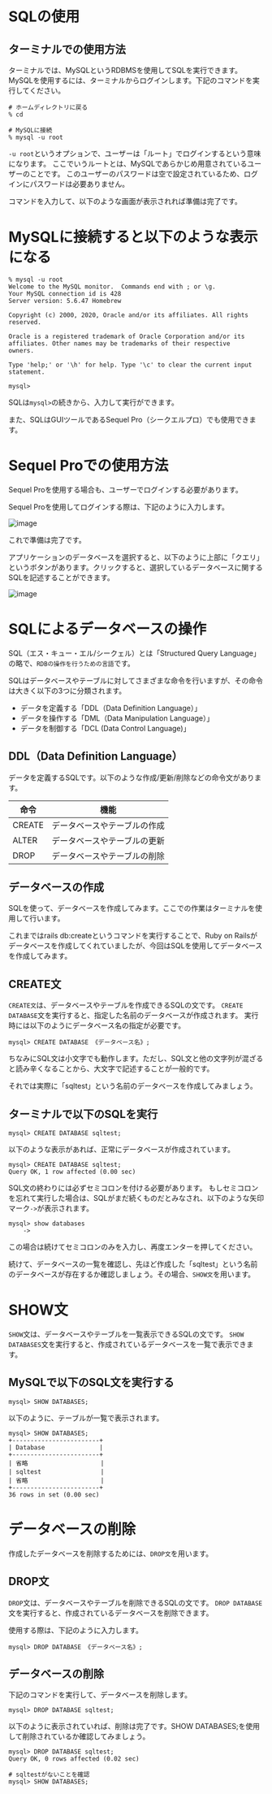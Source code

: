 # SQLの使用

## ターミナルでの使用方法

ターミナルでは、MySQLというRDBMSを使用してSQLを実行できます。
MySQLを使用するには、ターミナルからログインします。下記のコマンドを実行してください。

```ターミナル
# ホームディレクトリに戻る
% cd

# MySQLに接続
% mysql -u root
```

`-u root`というオプションで、ユーザーは「ルート」でログインするという意味になります。
ここでいうルートとは、MySQLであらかじめ用意されているユーザーのことです。
このユーザーのパスワードは空で設定されているため、ログインにパスワードは必要ありません。

コマンドを入力して、以下のような画面が表示されれば準備は完了です。

# MySQLに接続すると以下のような表示になる

```ターミナル
% mysql -u root
Welcome to the MySQL monitor.  Commands end with ; or \g.
Your MySQL connection id is 428
Server version: 5.6.47 Homebrew

Copyright (c) 2000, 2020, Oracle and/or its affiliates. All rights reserved.

Oracle is a registered trademark of Oracle Corporation and/or its
affiliates. Other names may be trademarks of their respective
owners.

Type 'help;' or '\h' for help. Type '\c' to clear the current input statement.

mysql> 
```

SQLは`mysql>`の続きから、入力して実行ができます。

また、SQLはGUIツールであるSequel Pro（シークエルプロ）でも使用できます。

# Sequel Proでの使用方法

Sequel Proを使用する場合も、ユーザーでログインする必要があります。

Sequel Proを使用してログインする際は、下記のように入力します。

![image](https://github.com/koharayuki/til/assets/132040884/3f1139e1-873f-4fe8-9cd3-15733439a0eb)

これで準備は完了です。

アプリケーションのデータベースを選択すると、以下のように上部に「クエリ」というボタンがあります。クリックすると、選択しているデータベースに関するSQLを記述することができます。

![image](https://github.com/koharayuki/til/assets/132040884/ee0aa1e8-4a01-4378-b2d4-0f7cf7e63762)

# SQLによるデータベースの操作

SQL（エス・キュー・エル/シークェル）とは「Structured Query Language」の略で、`RDBの操作を行うための言語`です。

SQLはデータベースやテーブルに対してさまざまな命令を行いますが、その命令は大きく以下の3つに分類されます。

- データを定義する「DDL（Data Definition Language）」
- データを操作する「DML（Data Manipulation Language）」
- データを制御する「DCL (Data Control Language)」

## DDL（Data Definition Language）

データを定義するSQLです。以下のような作成/更新/削除などの命令文があります。

| 命令	         | 機能                     |
| ------------ | ----------------------- |
| CREATE	     | データベースやテーブルの作成  |
| ALTER		     | データベースやテーブルの更新  |
| DROP		     | データベースやテーブルの削除  |

## データベースの作成

SQLを使って、データベースを作成してみます。ここでの作業はターミナルを使用して行います。

これまではrails db:createというコマンドを実行することで、Ruby on Railsがデータベースを作成してくれていましたが、今回はSQLを使用してデータベースを作成してみます。

## CREATE文

`CREATE文`は、データベースやテーブルを作成できるSQLの文です。
`CREATE DATABASE`文を実行すると、指定した名前のデータベースが作成されます。
実行時には以下のようにデータベース名の指定が必要です。

```mysql:CREATEでデータベースを作成
mysql> CREATE DATABASE 《データベース名》;
```

ちなみにSQL文は小文字でも動作します。ただし、SQL文と他の文字列が混ざると読み辛くなることから、大文字で記述することが一般的です。

それでは実際に「sqltest」という名前のデータベースを作成してみましょう。

## ターミナルで以下のSQLを実行

```ターミナル（MySQL）
mysql> CREATE DATABASE sqltest;
```

以下のような表示があれば、正常にデータベースが作成されています。

```ターミナル（MySQL）
mysql> CREATE DATABASE sqltest;
Query OK, 1 row affected (0.00 sec)
```

SQL文の終わりには必ずセミコロンを付ける必要があります。
もしセミコロンを忘れて実行した場合は、SQLがまだ続くものだとみなされ、以下のような矢印マーク`->`が表示されます。

```ターミナル（MySQL）
mysql> show databases
    -> 
```

この場合は続けてセミコロンのみを入力し、再度エンターを押してください。

続けて、データベースの一覧を確認し、先ほど作成した「sqltest」という名前のデータベースが存在するか確認しましょう。その場合、`SHOW文`を用います。

# SHOW文

`SHOW`文は、データベースやテーブルを一覧表示できるSQLの文です。
`SHOW DATABASES`文を実行すると、作成されているデータベースを一覧で表示できます。

## MySQLで以下のSQL文を実行する

```ターミナル（MySQL）
mysql> SHOW DATABASES;
```

以下のように、テーブルが一覧で表示されます。

```ターミナル（MySQL）
mysql> SHOW DATABASES;
+------------------------+
| Database               |
+------------------------+
| 省略                    |
| sqltest　　             |
| 省略                    |
+------------------------+
36 rows in set (0.00 sec)
```


# データベースの削除

作成したデータベースを削除するためには、`DROP文`を用います。

## DROP文

`DROP`文は、データベースやテーブルを削除できるSQLの文です。
`DROP DATABASE`文を実行すると、作成されているデータベースを削除できます。

使用する際は、下記のように入力します。

```ターミナル（MySQL）:DROPでデータベースを削除
mysql> DROP DATABASE 《データベース名》;
```

## データベースの削除

下記のコマンドを実行して、データベースを削除します。

```ターミナル（MySQL）
mysql> DROP DATABASE sqltest;
```

以下のように表示されていれば、削除は完了です。SHOW DATABASES;を使用して削除されているか確認してみましょう。

```ターミナル（MySQL）
mysql> DROP DATABASE sqltest;
Query OK, 0 rows affected (0.02 sec)

# sqltestがないことを確認
mysql> SHOW DATABASES;
```






